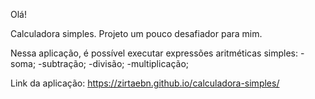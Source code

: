 Olá!

Calculadora simples. Projeto um pouco desafiador para mim.

Nessa aplicação, é possível executar expressões aritméticas simples:
-soma;
-subtração;
-divisão;
-multiplicação;

Link da aplicação: https://zirtaebn.github.io/calculadora-simples/
